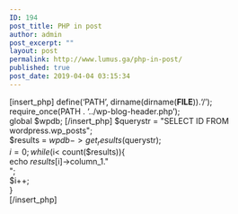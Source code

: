 ```yaml
---
ID: 194
post_title: PHP in post
author: admin
post_excerpt: ""
layout: post
permalink: http://www.lumus.ga/php-in-post/
published: true
post_date: 2019-04-04 03:15:34
---
```

[insert_php]
define(‘PATH’, dirname(dirname(__FILE__)).‘/’);  
require_once(PATH . ‘../wp-blog-header.php’);  
global $wpdb;
[/insert_php]
$querystr = "SELECT ID FROM wordpress.wp_posts";  
$results = $wpdb->get_results($querystr);  
$i=0;  
while ($i< count($results)){  
echo $results[$i]->column_1."<br />";  
$i++;  
}  
[/insert_php]